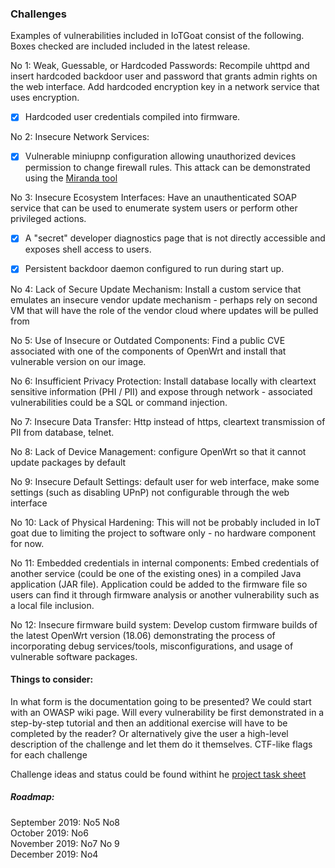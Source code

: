 <h3>Challenges</h3>

Examples of vulnerabilities included in IoTGoat consist of the following. Boxes checked are included included in the latest release.

No 1: Weak, Guessable, or Hardcoded Passwords:
Recompile uhttpd and insert hardcoded backdoor user and password that grants admin rights on the web interface.
Add hardcoded encryption key in a network service that uses encryption.

- [x] Hardcoded user credentials compiled into firmware. 

No 2: Insecure Network Services:
- [x] Vulnerable miniupnp configuration allowing unauthorized devices permission to change firewall rules. This attack can be demonstrated using the [Miranda tool](https://tools.kali.org/information-gathering/miranda)

No 3: Insecure Ecosystem Interfaces:
Have an unauthenticated SOAP service that can be used to enumerate system users or perform other privileged actions.

- [x] A "secret" developer diagnostics page that is not directly accessible and exposes shell access to users. 
- [x] Persistent backdoor daemon configured to run during start up. 


No 4: Lack of Secure Update Mechanism:
Install a custom service that emulates an insecure vendor update mechanism - perhaps rely on second VM that will have the role of the vendor cloud where updates will be pulled from

No 5: Use of Insecure or Outdated Components:
Find a public CVE associated with one of the components of OpenWrt and install that vulnerable version on our image.


No 6: Insufficient Privacy Protection:
Install database locally with cleartext sensitive information (PHI / PII) and expose through network - associated vulnerabilities could be a SQL or command injection.

No 7: Insecure Data Transfer:
Http instead of https, cleartext transmission of PII from database, telnet. 

No 8: Lack of Device Management:
configure OpenWrt so that it cannot update packages by default

No 9: Insecure Default Settings:
default user for web interface, make some settings (such as disabling UPnP) not configurable through the web interface

No 10: Lack of Physical Hardening:
This will not be probably included in IoT goat due to limiting the project to software only - no hardware component for now.

No 11: Embedded credentials in internal components:
Embed credentials of another service (could be one of the existing ones) in a compiled Java application (JAR file). Application could be added to the firmware file so users can find it through firmware analysis or another vulnerability such as a local file inclusion.

No 12: Insecure firmware build system:
Develop custom firmware builds of the latest OpenWrt version (18.06) demonstrating the process of incorporating debug services/tools, misconfigurations, and usage of vulnerable software packages.

<h4>Things to consider:</h4>

In what form is the documentation going to be presented? We could start with an OWASP wiki page.
Will every vulnerability be first demonstrated in a step-by-step tutorial and then an additional exercise will have to be completed by the reader?  Or alternatively give the user a high-level description of the challenge and let them do it themselves.
CTF-like flags for each challenge

Challenge ideas and status could be found withint he [project task sheet](https://docs.google.com/spreadsheets/d/1KXX2K7ikkve6wmdfAVu-sZONgKEBuAkRij_paJUgX2w/edit#gid=0)

<h5>Roadmap:</h5>

September 2019: No5 No8\
October 2019: No6\
November 2019: No7 No 9\
December 2019: No4
